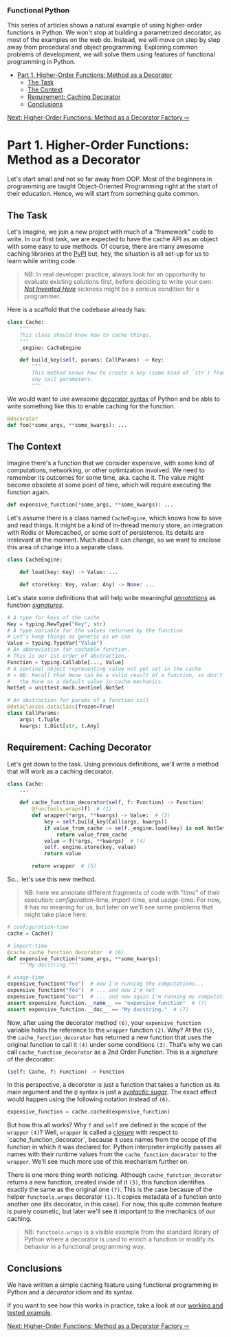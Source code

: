 ### Functional Python

This series of articles shows a natural example of using higher-order functions in Python. We won't stop at building a parametrized decorator, as most of the examples on the web do. Instead, we will move on step by step away from procedural and object programming. Exploring common problems of development, we will solve them using features of functional programming in Python.

- [Part 1. Higher-Order Functions: Method as a Decorator](#part-1-higher-order-functions-method-as-a-decorator)
  - [The Task](#the-task)
  - [The Context](#the-context)
  - [Requirement: Caching Decorator](#requirement-caching-decorator)
  - [Conclusions](#conclusions)

[Next: Higher-Order Functions: Method as a Decorator Factory ⇨](fp02_method_as_decorator_factory.md)

# Part 1. Higher-Order Functions: Method as a Decorator

Let's start small and not so far away from OOP. Most of the beginners in programming are taught Object-Oriented Programming right at the start of their education. Hence, we will start from something quite common.

## The Task

Let's imagine, we join a new project with much of a "framework" code to write. In our first task, we are expected to have the cache API as an object with some easy to use methods. Of course, there are many awesome caching libraries at the [PyPI](https://pypi.org/search/?q=caching) but, hey, the situation is all set-up for us to learn while writing code.

> NB: In real developer practice, always look for an opportunity to evaluate existing solutions first, before deciding to write your own. [*Not Invented Here*](https://en.wikipedia.org/wiki/Not_invented_here) sickness might be a serious condition for a programmer.

Here is a scaffold that the codebase already has:

```python
class Cache:
    """
    This class should know how to cache things.
    """
    _engine: CacheEngine

    def build_key(self, params: CallParams) -> Key:
        """
        This method knows how to create a key (some kind of `str`) from
        any call parameters.
        """
```

We would want to use awesome [decorator syntax](https://book.pythontips.com/en/latest/decorators.html) of Python and be able to write something like this to enable caching for the function.

```python
@decorator
def foo(*some_args, **some_kwargs): ...
```

## The Context

Imagine there's a function that we consider expensive, with some kind of computations, networking, or other optimization involved. We need to remember its outcomes for some time, aka. cache it. The value might become obsolete at some point of time, which will require executing the function again.

```python
def expensive_function(*some_args, **some_kwargs): ...
```

Let's assume there is a class named `CacheEngine`, which knows how to save and read things. It might be a kind of in-thread memory store, an integration with Redis or Memcached, or some sort of persistence. Its details are irrelevant at the moment. Much about it can change, so we want to enclose this area of change into a separate class.

```python
class CacheEngine:

    def load(key: Key) -> Value: ...

    def store(key: Key, value: Any) -> None: ...
```

Let's state some definitions that will help write meaningful [*annotations*](https://realpython.com/python-type-checking/#type-systems) as function [*signatures*](https://en.wikipedia.org/wiki/Type_signature#Method_signature).

```python
# A type for keys of the cache
Key = typing.NewType("Key", str)
# A type variable for the values returned by the function
# Let's keep things as generic as we can
Value = typing.TypeVar("Value")
# An abbreviation for cachable function.
# This is our 1st order of abstraction.
Function = typing.Callable[..., Value]
# A sentinel object representing value not yet set in the cache
# > NB: Recall that None can be a valid result of a function, so don't use
#   the None as a default value in cache mechanics.
NotSet = unittest.mock.sentinel.NotSet

# An abstraction for params of a function call
@dataclasses.dataclass(frozen=True)
class CallParams:
    args: t.Tuple
    kwargs: t.Dict[str, t.Any]
```

## Requirement: Caching Decorator

Let's get down to the task. Using previous definitions, we'll write a method that will work as a caching decorator.

```python
class Cache:
    ...

    def cache_function_decorator(self, f: Function) -> Function:
        @functools.wraps(f)  # (1)
        def wrapper(*args, **kwargs) -> Value:  # (2)
            key = self.build_key(Call(args, kwargs))
            if value_from_cache := self._engine.load(key) is not NotSet:  # (3)
                return value_from_cache
            value = f(*args, **kwargs)  # (4)
            self._engine.store(key, value)
            return value

        return wrapper  # (5)
```

So... let's use this new method.

> NB: here we annotate different fragments of code with "*time*" of their execution: *configuration*-time, *import*-time, and *usage*-time. For now, it has no meaning for us, but later on we'll see some problems that might take place here.

```python
# configuration-time
cache = Cache()

# import-time
@cache.cache_function_decorator  # (6)
def expensive_function(*some_args, **some_kwargs):
    """My docstring."""

# usage-time
expensive_function("foo")  # now I'm running the computations...
expensive_function("foo")  # ... and now I'm not
expensive_function("bar")  # ... and now again I'm running my computations because arguments differ
assert expensive_function.__name__ == "expensive_function"  # (7)
assert expensive_function.__doc__ == "My docstring."  # (7)
```

Now, after using the decorator method `(6)`, your `expensive_function` variable holds the reference to the `wrapper` function `(2)`. Why? At the `(5)`, the `cache_function_decorator` has returned a new function that uses the original function to  call it `(4)` under some conditions `(3)`. That's why we can call `cache_function_decorator` as a 2nd Order Function. This is a *signature* of the decorator:

```python
(self: Cache, f: Function) -> Function
```

In this perspective, a decorator is just a function that takes a function as its main argument and the `@` syntax is just a [*syntactic sugar*](https://en.wikipedia.org/wiki/Syntactic_sugar). The exact effect would happen using the following notation instead of `(6)`.

```python
expensive_function = cache.cached(expensive_function)
```

But how this all works? Why `f` and `self` are defined in the scope of the `wrapper` `(4)`? Well, `wrapper` is called a [*closure*](https://en.wikipedia.org/wiki/Closure_(computer_programming)) with respect to `cache_function_decorator`, because it uses names from the scope of the function in which it was declared for. Python interpreter implicitly passes all names with their runtime values from the `cache_function_decorator` to the `wrapper`. We'll see much more use of this mechanism further on.

There is one more thing worth noticing. Although `cache_function_decorator` returns a new function, created inside of it `(5)`, this function identifies exactly the same as the original one `(7)`. This is the case because of the helper `functools.wraps` decorator `(1)`. It copies metadata of a function onto another one (its decorator, in this case). For now, this quite common feature is purely cosmetic, but later we'll see it important to the mechanics of our caching.

> NB: `functools.wraps` is a visible example from the standard library of Python where a decorator is used to enrich a function or modify its behavior in a functional programming way.

## Conclusions

We have written a simple caching feature using functional programming in Python and a *decorator* idiom and its syntax.

If you want to see how this works in practice, take a look at our [working and tested example](fp01_method_as_decorator.py).

[Next: Higher-Order Functions: Method as a Decorator Factory ⇨](fp02_method_as_decorator_factory.md)
